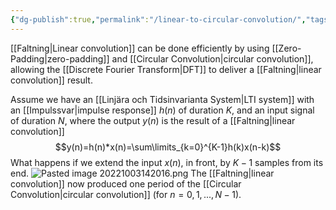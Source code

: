 ```yaml
---
{"dg-publish":true,"permalink":"/linear-to-circular-convolution/","tags":["digitalsignalbehandling"]}
---
```


[[Faltning\|Linear convolution]] can be done efficiently by using [[Zero-Padding\|zero-padding]] and [[Circular Convolution\|circular convolution]], allowing the [[Discrete Fourier Transform\|DFT]] to deliver a [[Faltning\|linear convolution]] result.

Assume we have an [[Linjära och Tidsinvarianta System\|LTI system]] with an [[Impulssvar\|impulse response]] $h(n)$ of duration $K$, and an input signal of duration $N$, where the output $y(n)$ is the result of a [[Faltning\|linear convolution]] $$y(n)=h(n)*x(n)=\sum\limits_{k=0}^{K-1}h(k)x(n-k)$$ What happens if we extend the input $x(n)$, in front, by $K-1$ samples from its end. ![Pasted image 20221003142016.png](/img/user/images/Pasted%20image%2020221003142016.png)
The [[Faltning\|linear convolution]] now produced one period of the [[Circular Convolution\|circular convolution]] (for $n=0,1,...,N-1$).
